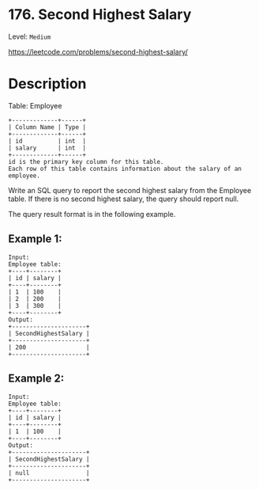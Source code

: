 # 176. Second Highest Salary
Level: `Medium`

https://leetcode.com/problems/second-highest-salary/

# Description

Table: Employee

    +-------------+------+
    | Column Name | Type |
    +-------------+------+
    | id          | int  |
    | salary      | int  |
    +-------------+------+
    id is the primary key column for this table.
    Each row of this table contains information about the salary of an employee.

Write an SQL query to report the second highest salary from the Employee table. If there is no second highest salary, the query should report null.

The query result format is in the following example.

## Example 1:

    Input: 
    Employee table:
    +----+--------+
    | id | salary |
    +----+--------+
    | 1  | 100    |
    | 2  | 200    |
    | 3  | 300    |
    +----+--------+
    Output:
    +---------------------+
    | SecondHighestSalary |
    +---------------------+
    | 200                 |
    +---------------------+

## Example 2:

    Input:
    Employee table:
    +----+--------+
    | id | salary |
    +----+--------+
    | 1  | 100    |
    +----+--------+
    Output:
    +---------------------+
    | SecondHighestSalary |
    +---------------------+
    | null                |
    +---------------------+
